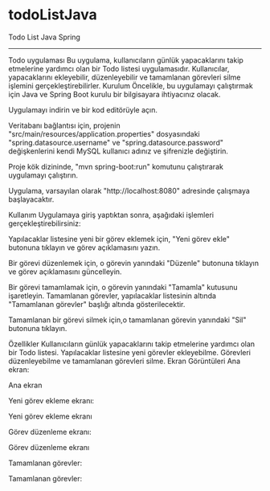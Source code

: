 # todoListJava
 Todo List Java Spring
<hr>
Todo uygulaması
Bu uygulama, kullanıcıların günlük yapacaklarını takip etmelerine yardımcı olan bir Todo listesi uygulamasıdır. Kullanıcılar, yapacaklarını ekleyebilir, düzenleyebilir ve tamamlanan görevleri silme işlemini gerçekleştirebilirler.
</hr>
Kurulum
Öncelikle, bu uygulamayı çalıştırmak için Java ve Spring Boot kurulu bir bilgisayara ihtiyacınız olacak.

Uygulamayı indirin ve bir kod editörüyle açın.

Veritabanı bağlantısı için, projenin "src/main/resources/application.properties" dosyasındaki "spring.datasource.username" ve "spring.datasource.password" değişkenlerini kendi MySQL kullanıcı adınız ve şifrenizle değiştirin.

Proje kök dizininde, "mvn spring-boot:run" komutunu çalıştırarak uygulamayı çalıştırın.

Uygulama, varsayılan olarak "http://localhost:8080" adresinde çalışmaya başlayacaktır.

Kullanım
Uygulamaya giriş yaptıktan sonra, aşağıdaki işlemleri gerçekleştirebilirsiniz:

Yapılacaklar listesine yeni bir görev eklemek için, "Yeni görev ekle" butonuna tıklayın ve görev açıklamasını yazın.

Bir görevi düzenlemek için, o görevin yanındaki "Düzenle" butonuna tıklayın ve görev açıklamasını güncelleyin.

Bir görevi tamamlamak için, o görevin yanındaki "Tamamla" kutusunu işaretleyin. Tamamlanan görevler, yapılacaklar listesinin altında "Tamamlanan görevler" başlığı altında gösterilecektir.

Tamamlanan bir görevi silmek için,o tamamlanan görevin yanındaki "Sil" butonuna tıklayın.

Özellikler
Kullanıcıların günlük yapacaklarını takip etmelerine yardımcı olan bir Todo listesi.
Yapılacaklar listesine yeni görevler ekleyebilme.
Görevleri düzenleyebilme ve tamamlanan görevleri silme.
Ekran Görüntüleri
Ana ekran:

Ana ekran

Yeni görev ekleme ekranı:

Yeni görev ekleme ekranı

Görev düzenleme ekranı:

Görev düzenleme ekranı

Tamamlanan görevler:

Tamamlanan görevler:
